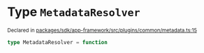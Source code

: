 # Type `MetadataResolver`
<sub>Declared in [packages/sdk/app-framework/src/plugins/common/metadata.ts:15](https://github.com/dxos/dxos/blob/4d6eae504/packages/sdk/app-framework/src/plugins/common/metadata.ts#L15)</sub>




```ts
type MetadataResolver = function
```
